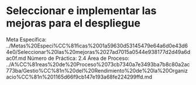 # Seleccionar e implementar las mejoras para el despliegue

Meta Específica: ../Metas%20Especi%CC%81ficas%2001a59630d53145479e64a6d0e43d64e0/Seleccionar%20las%20mejoras%2027ad7015a0544e938177d2d49a6dac0f.md
Número de Práctica: 2.4
Área de Proceso: ../A%CC%81reas%20de%20Proceso%2073cb7340a7e3493ba7b8c80a2ac773ba/Gestio%CC%81n%20del%20Rendimiento%20de%20la%20Organizacio%CC%81n%201165d66f9cb147e193a68fe224299ffd.md